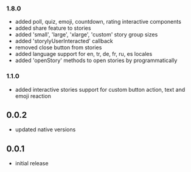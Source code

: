### 1.8.0
* added poll, quiz, emoji, countdown, rating interactive components
* added share feature to stories
* added 'small', 'large', 'xlarge', 'custom' story group sizes
* added 'storylyUserInteracted' callback
* removed close button from stories
* added language support for en, tr, de, fr, ru, es locales
* added 'openStory' methods to open stories by programmatically

### 1.1.0
* added interactive stories support for custom button action, text and emoji reaction

## 0.0.2
* updated native versions

## 0.0.1
* initial release
